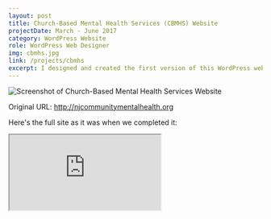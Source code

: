 ```yaml
---
layout: post
title: Church-Based Mental Health Services (CBMHS) Website 
projectDate: March - June 2017
category: WordPress Website
role: WordPress Web Designer
img: cbmhs.jpg
link: /projects/cbmhs
excerpt: I designed and created the first version of this WordPress website with a classmate my sophomore year of university. This pro-bono project was done under Human Experience Systems LLC for the CBMHS program of the non-profit community development corporation Churches Improving Communities (CIC). This marked my transition into real web development.
---
```


<img src="https://cozymaus.github.io/img/cbmhs.png" alt="Screenshot of Church-Based Mental Health Services Website" class="img-fluid"/>
<p class="caption">Original URL: <a href="http://njcommunitymentalhealth.org" target="_blank">http://njcommunitymentalhealth.org</a></p>

<p>Here's the full site as it was when we completed it:</p>

<iframe class="pdf" src="https://cozymaus.github.io/img/cbmhs.pdf"></iframe>
